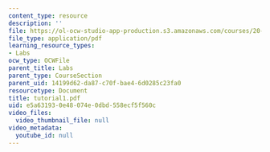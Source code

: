 ```yaml
---
content_type: resource
description: ''
file: https://ol-ocw-studio-app-production.s3.amazonaws.com/courses/20-309-biological-engineering-ii-instrumentation-and-measurement-fall-2006/e5a631930e48074e0dbd558ecf5f560c_tutorial1.pdf
file_type: application/pdf
learning_resource_types:
- Labs
ocw_type: OCWFile
parent_title: Labs
parent_type: CourseSection
parent_uid: 14199d62-da87-c70f-bae4-6d0285c23fa0
resourcetype: Document
title: tutorial1.pdf
uid: e5a63193-0e48-074e-0dbd-558ecf5f560c
video_files:
  video_thumbnail_file: null
video_metadata:
  youtube_id: null
---
```

